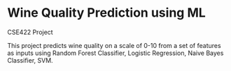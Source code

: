 
# Wine Quality Prediction using ML
CSE422 Project

This project predicts wine quality on a scale of 0-10 from a set of features as inputs using Random Forest Classifier, Logistic Regression, Naive Bayes Classifier, SVM.
